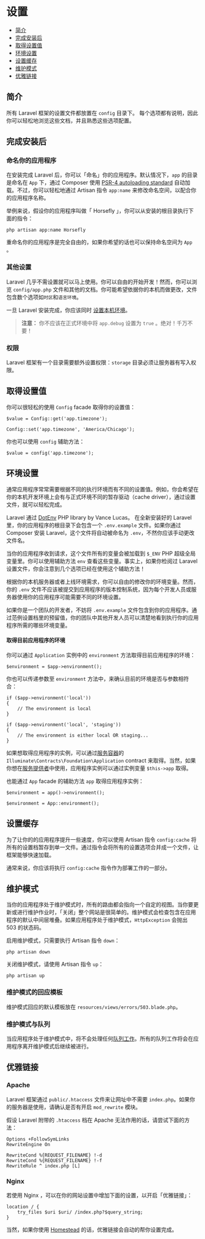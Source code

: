 # 设置

- [简介](#introduction)
- [完成安装后](#after-installation)
- [取得设置值](#accessing-configuration-values)
- [环境设置](#environment-configuration)
- [设置缓存](#configuration-caching)
- [维护模式](#maintenance-mode)
- [优雅链接](#pretty-urls)

<a name="introduction"></a>
## 简介

所有 Laravel 框架的设置文件都放置在 `config` 目录下。 每个选项都有说明，因此你可以轻松地浏览这些文档，并且熟悉这些选项配置。

<a name="after-installation"></a>
## 完成安装后

### 命名你的应用程序

在安装完成 Laravel 后，你可以「命名」你的应用程序。默认情况下，`app` 的目录是命名在 `App` 下，通过 Composer 使用 [PSR-4 autoloading standard](http://www.php-f通过ig.org/psr/psr-4/) 自动加载。不过，你可以轻松地通过 Artisan 指令 `app:name` 来修改命名空间，以配合你的应用程序名称。

举例来说，假设你的应用程序叫做「 Horsefly 」，你可以从安装的根目录执行下面的指令：

	php artisan app:name Horsefly

重命名你的应用程序是完全自由的，如果你希望的话也可以保持命名空间为 `App` 。

### 其他设置

Laravel 几乎不需设置就可以马上使用。你可以自由的开始开发！然而，你可以浏览 `config/app.php` 文件和其他的文档。你可能希望依据你的本机而做更改，文件包含数个选项如`时区`和`语言环境`。

一旦 Laravel 安装完成，你应该同时 [设置本机环境](/docs/5.0/configuration#environment-configuration)。

> **注意：** 你不应该在正式环境中将 `app.debug` 设置为 `true` 。绝对！千万不要！

<a name="permissions"></a>
### 权限

Laravel 框架有一个目录需要额外设置权限：`storage` 目录必须让服务器有写入权限。

<a name="accessing-configuration-values"></a>
## 取得设置值

你可以很轻松的使用 `Config` facade 取得你的设置值：

	$value = Config::get('app.timezone');

	Config::set('app.timezone', 'America/Chicago');

你也可以使用 `config` 辅助方法：

	$value = config('app.timezone');

<a name="environment-configuration"></a>
## 环境设置

通常应用程序常常需要根据不同的执行环境而有不同的设置值。例如，你会希望在你的本机开发环境上会有与正式环境不同的暂存驱动（cache driver），通过设置文件，就可以轻松完成。

Laravel 通过 [DotEnv](https://github.com/vlucas/phpdotenv) PHP library by Vance Lucas。 在全新安装好的 Laravel 里，你的应用程序的根目录下会包含一个 `.env.example` 文件。如果你通过 Composer 安装 Laravel，这个文件将自动被命名为 `.env`，不然你应该手动更改文件名。

当你的应用程序收到请求，这个文件所有的变量会被加载到 `$_ENV` PHP 超级全局变量里。你可以使用辅助方法 `env` 查看这些变量。事实上，如果你检阅过 Laravel 设置文件，你会注意到几个选项已经在使用这个辅助方法！

根据你的本机服务器或者上线环境需求，你可以自由的修改你的环境变量。然而， 你的 `.env`  文件不应该被提交到应用程序的版本控制系统，因为每个开发人员或服务器使用你的应用程序可能需要不同的环境设置。

如果你是一个团队的开发者，不妨将 `.env.example` 文件包含到你的应用程序。通过范例设置档里的预留值，你的团队中其他开发人员可以清楚地看到执行你的应用程序所需的哪些环境变量。

#### 取得目前应用程序的环境

你可以通过 `Application` 实例中的 `environment` 方法取得目前应用程序的环境：

	$environment = $app->environment();

你也可以传递参数至 `environment` 方法中，来确认目前的环境是否与参数相符合：

	if ($app->environment('local'))
	{
		// The environment is local
	}

	if ($app->environment('local', 'staging'))
	{
		// The environment is either local OR staging...
	}

如果想取得应用程序的实例，可以通过[服务容器](/docs/5.0/container)的 `Illuminate\Contracts\Foundation\Application`  contract 来取得。当然，如果你想在[服务提供者](/docs/5.0/providers)中使用，应用程序实例可以通过实例变量 `$this->app` 取得。

也能通过 `App` facade 的辅助方法 `app` 取得应用程序实例：

	$environment = app()->environment();

	$environment = App::environment();

<a name="configuration-caching"></a>
## 设置缓存

为了让你的的应用程序提升一些速度，你可以使用 Artisan 指令 `config:cache`  将所有的设置档暂存到单一文件。通过指令会将所有的设置选项合并成一个文件，让框架能够快速加载。

通常来说，你应该将执行 `config:cache` 指令作为部署工作的一部分。

<a name="maintenance-mode"></a>
## 维护模式

当你的应用程序处于维护模式时，所有的路由都会指向一个自定的视图。当你要更新或进行维护作业时，「关闭」整个网站是很简单的。维护模式会检查包含在应用程序的默认中间层堆叠。如果应用程序处于维护模式，`HttpException` 会抛出 503 的状态码。

启用维护模式，只需要执行 Artisan 指令 `down`：

	php artisan down

关闭维护模式，请使用 Artisan 指令 `up`：

	php artisan up

### 维护模式的回应模板

维护模式回应的默认模板放在 `resources/views/errors/503.blade.php`。

### 维护模式与队列

当应用程序处于维护模式中，将不会处理任何[队列工作](/docs/5.0/queues)。所有的队列工作将会在应用程序离开维护模式后继续被进行。

<a name="pretty-urls"></a>
## 优雅链接

### Apache

Laravel 框架通过 `public/.htaccess` 文件来让网址中不需要 `index.php`。如果你的服务器是使用，请确认是否有开启 `mod_rewrite` 模块。

假设 Laravel 附带的 `.htaccess` 档在 Apache 无法作用的话，请尝试下面的方法：

	Options +FollowSymLinks
	RewriteEngine On

	RewriteCond %{REQUEST_FILENAME} !-d
	RewriteCond %{REQUEST_FILENAME} !-f
	RewriteRule ^ index.php [L]

### Nginx

若使用 Nginx ，可以在你的网站设置中增加下面的设置，以开启「优雅链接」：

    location / {
        try_files $uri $uri/ /index.php?$query_string;
    }

当然，如果你使用 [Homestead](/docs/5.0/homestead) 的话，优雅链接会自动的帮你设置完成。
